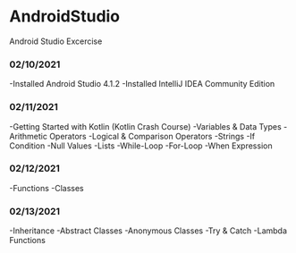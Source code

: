 # AndroidStudio
Android Studio Excercise

### 02/10/2021
-Installed Android Studio 4.1.2
-Installed IntelliJ IDEA Community Edition

### 02/11/2021
-Getting Started with Kotlin (Kotlin Crash Course)
-Variables & Data Types
-Arithmetic Operators
-Logical & Comparison Operators
-Strings
-If Condition
-Null Values
-Lists
-While-Loop
-For-Loop
-When Expression

### 02/12/2021
-Functions
-Classes

### 02/13/2021
-Inheritance
-Abstract Classes
-Anonymous Classes
-Try & Catch
-Lambda Functions
